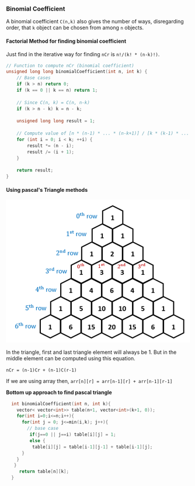 ### Binomial Coefficient

A binomial coefficient `C(n,k)` also gives the number of ways, disregarding order, that `k` object can be chosen from among `n` objects.

#### Factorial Method for finding binomial coefficient

Just find in the iterative way for finding `nCr` is `n!/(k! * (n-k)!)`.

```cpp
// Function to compute nCr (binomial coefficient)
unsigned long long binomialCoefficient(int n, int k) {
    // Base cases
    if (k > n) return 0;
    if (k == 0 || k == n) return 1;

    // Since C(n, k) = C(n, n-k)
    if (k > n - k) k = n - k;

    unsigned long long result = 1;

    // Compute value of [n * (n-1) * ... * (n-k+1)] / [k * (k-1) * ... * 1]
    for (int i = 0; i < k; ++i) {
        result *= (n - i);
        result /= (i + 1);
    }

    return result;
}
```

#### Using pascal's Triangle methods

![pascal triangle](../../Pictures/pascal_trinages.png)

In the triangle, first and last triangle element will always be 1. But in the middle element can be computed using this equation.<br>

`nCr = (n-1)Cr + (n-1)C(r-1)` <br>

If we are using array then, `arr[n][r] = arr[n-1][r] + arr[n-1][r-1]`

**Bottom up approach to find pascal triangle**

```cpp
  int binomialCoefficient(int n, int k){
    vector< vector<int>> table(n+1, vector<int>(k+1, 0));
    for(int i=0;i<=n;i++){
      for(int j = 0; j<=min(i,k); j++){
        // base case
         if(j==0 || j==i) table[i][j] = 1;
         else {
          table[i][j] = table[i-1][j-1] + table[i-1][j];
      }
    }
   }
     return table[n][k];
  }
```
